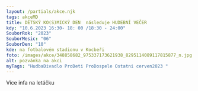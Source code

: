```yaml
---
layout: /partials/akce.njk
tags: akceMD
title: DĚTSKÝ KO(S)MICKÝ DEN  následuje HUDEBNÍ VEČER
kdy: "10.6.2023 16:30- 18: 00 /18:30 - 24:00"
SouborRok: "2023"
SouborMesic: "06"
SouborDen: "10"
kde: na fotbalovém stadionu v Kocbeři
foto: /images/akce/348858682_975337173621938_8295114089117815877_n.jpg
alt: pozvánka na akci
myTags: "HudbaDivadlo ProDeti ProDospele Ostatni cerven2023 "
---
```

V﻿íce infa na letáčku